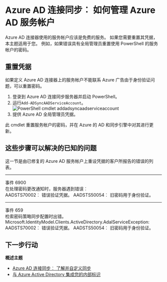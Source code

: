 <properties
    pageTitle="Azure AD 连接同步︰ 如何管理 Azure AD 服务帐户 |Microsoft Azure"
    description="本主题介绍如何还原 Azure AD 服务帐户。"
    services="active-directory"
    keywords="AADSTS70002、 AADSTS50054，如何重置 Azure AD 连接同步连接器服务帐户的密码"
    documentationCenter=""
    authors="andkjell"
    manager="femila"
    editor=""/>

<tags
    ms.service="active-directory"
    ms.workload="identity"
    ms.tgt_pltfrm="na"
    ms.devlang="na"
    ms.topic="article"
    ms.date="09/01/2016"
    ms.author="billmath"/>

# <a name="azure-ad-connect-sync-how-to-manage-the-azure-ad-service-account"></a>Azure AD 连接同步︰ 如何管理 Azure AD 服务帐户
Azure AD 连接器使用的服务帐户应该是免费的服务。 如果您需要重置其凭据，本主题适用于您。 例如，如果错误具有全局管理员重置使用 PowerShell 的服务帐户的密码。

## <a name="reset-the-credentials"></a>重置凭据
如果定义 Azure AD 连接器上的服务帐户不能联系 Azure 广告由于身份验证问题，可以重置密码。

1. 登录到 Azure AD 连接同步服务器并启动 PowerShell。
2. 运行`Add-ADSyncAADServiceAccount`。  
![PowerShell cmdlet addadsyncaadserviceaccount](./media/active-directory-aadconnectsync-howto-azureadaccount/addadsyncaadserviceaccount.png)
3. 提供 Azure AD 全局管理员凭据。

此 cmdlet 重置服务帐户的密码，并在 Azure 的 AD 和同步引擎中对其进行更新。

## <a name="known-issues-these-steps-can-solve"></a>这些步骤可以解决的已知的问题
这一节是由已修复的 Azure AD 服务帐户上重设凭据的客户所报告的错误的列表。

-----------
事件 6900  
在处理密码更改通知时，服务器遇到错误︰  
AADSTS70002︰ 错误验证凭据。 AADSTS50054︰ 旧密码用于身份验证。

----------
事件 659  
检索密码策略同步配置时出错。 Microsoft.IdentityModel.Clients.ActiveDirectory.AdalServiceException:  
AADSTS70002︰ 错误验证凭据。 AADSTS50054︰ 旧密码用于身份验证。

## <a name="next-steps"></a>下一步行动

**概述主题**

- [Azure AD 连接同步︰ 了解并自定义同步](active-directory-aadconnectsync-whatis.md)
- [与 Azure Active Directory 集成您的内部标识](active-directory-aadconnect.md)
